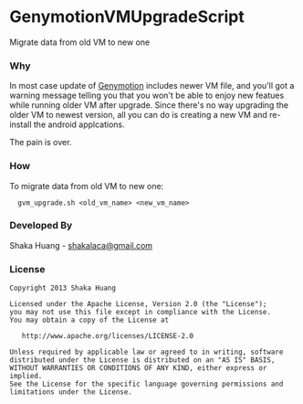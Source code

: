 GenymotionVMUpgradeScript
=========================

Migrate data from old VM to new one


### Why 

In most case update of [Genymotion](http://www.genymotion.com/) includes newer VM file, and you'll got a 
warning message telling you that you won't be able to enjoy new featues while 
running older VM after upgrade. Since there's no way upgrading the older VM 
to newest version, all you can do is creating a new VM and re-install the 
android applcations.

The pain is over. 


### How

To migrate data from old VM to new one:
```
  gvm_upgrade.sh <old_vm_name> <new_vm_name>
```


### Developed By

Shaka Huang - <shakalaca@gmail.com>


### License

    Copyright 2013 Shaka Huang

    Licensed under the Apache License, Version 2.0 (the "License");
    you may not use this file except in compliance with the License.
    You may obtain a copy of the License at

       http://www.apache.org/licenses/LICENSE-2.0

    Unless required by applicable law or agreed to in writing, software
    distributed under the License is distributed on an "AS IS" BASIS,
    WITHOUT WARRANTIES OR CONDITIONS OF ANY KIND, either express or implied.
    See the License for the specific language governing permissions and
    limitations under the License.
